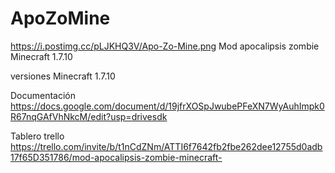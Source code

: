 # ApoZoMine
https://i.postimg.cc/pLJKHQ3V/Apo-Zo-Mine.png
Mod apocalipsis zombie Minecraft 1.7.10

versiones
Minecraft 1.7.10

Documentación
https://docs.google.com/document/d/19jfrXOSpJwubePFeXN7WyAuhImpk0R67nqGAfVhNkcM/edit?usp=drivesdk

Tablero trello
https://trello.com/invite/b/t1nCdZNm/ATTI6f7642fb2fbe262dee12755d0adb17f65D351786/mod-apocalipsis-zombie-minecraft-
